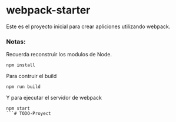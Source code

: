 # webpack-starter

Este es el proyecto inicial para crear 
apliciones utilizando webpack.

### Notas:

Recuerda reconstruir los modulos de Node.

```
npm install
```

Para contruir el build

```
npm run build
```

Y para ejecutar el servidor de webpack

```
npm start
```# TODO-Proyect

